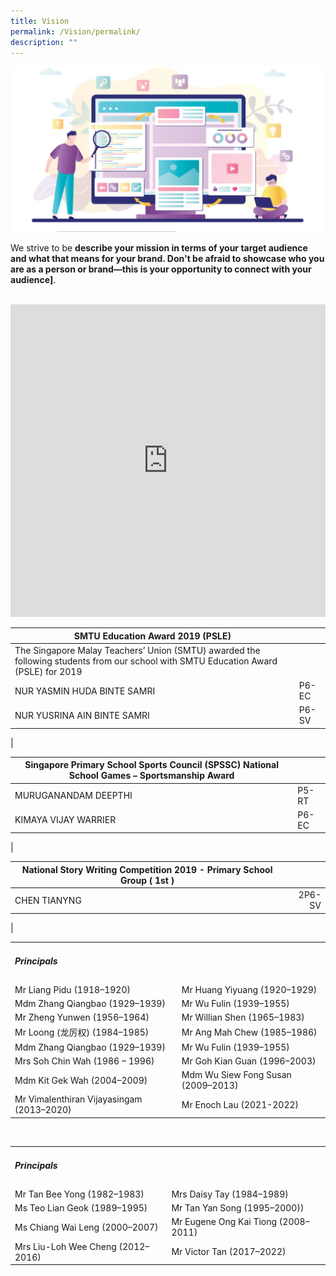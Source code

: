 ```yaml
---
title: Vision
permalink: /Vision/permalink/
description: ""
---
```

![](/images/about-us-page-examples-1-61fd8f9784626-sej-1520x800.jpg)

We strive to be **describe your mission in terms of your target audience and what that means for your brand. Don't be afraid to showcase who you are as a person or brand—this is your opportunity to connect with your audience\]**.

<br>

<iframe allow="encrypted-media" frameborder="0" scrolling="no" style="border:none;overflow:hidden;" height="500" width="100%" src="https://www.facebook.com/plugins/page.php?href=https%3A%2F%2Fwww.facebook.com%2Felis.singapore.page%2F&amp;tabs=timeline&amp;width=400&amp;height=500&amp;small_header=true&amp;adapt_container_width=true&amp;hide_cover=false&amp;show_facepile=false&amp;appId"></iframe>

| SMTU Education Award 2019 (PSLE) |  |
|---|---|
| The Singapore Malay Teachers’ Union (SMTU) awarded the following students from our school with SMTU Education Award (PSLE) for 2019 |  |
| NUR YASMIN HUDA BINTE SAMRI | P6-EC |
| NUR YUSRINA AIN BINTE SAMRI | P6-SV |
|

| Singapore Primary School Sports Council (SPSSC) National School Games – Sportsmanship Award |  |
|---|---|
| MURUGANANDAM DEEPTHI | P5-RT |
| KIMAYA VIJAY WARRIER | P6-EC |
|

| National Story Writing Competition 2019 - Primary School Group ( 1st ) |  |
|---|-:|
|CHEN TIANYNG | 2P6-SV |   
|


<table>
  <tbody>
    <tr>
      <td>
        <h5>Principals</h5>
      </td>
    </tr>
    <tr>
      <td>Mr Liang Pidu (1918–1920)</td>
      <td>Mr Huang Yiyuang (1920–1929)</td>
    </tr>
    <tr>
      <td>Mdm Zhang Qiangbao (1929–1939)</td>
      <td>Mr Wu Fulin (1939–1955)</td>
    </tr>
    <tr>
      <td>Mr Zheng Yunwen (1956–1964)</td>
      <td>Mr Willian Shen (1965–1983)</td>
    </tr>
    <tr>
      <td>Mr Loong (龙厉权) (1984–1985)</td>
      <td>Mr Ang Mah Chew (1985–1986)</td>
    </tr>
    <tr>
      <td>Mdm Zhang Qiangbao (1929–1939)</td>
      <td>Mr Wu Fulin (1939–1955)</td>
    </tr>
    <tr>
      <td>Mrs Soh Chin Wah (1986 – 1996)</td>
      <td>Mr Goh Kian Guan (1996–2003)</td>
    </tr>
    <tr>
      <td>Mdm Kit Gek Wah (2004–2009)</td>
      <td>Mdm Wu Siew Fong Susan (2009–2013)</td>
    </tr>
    <tr>
      <td>Mr Vimalenthiran Vijayasingam (2013–2020)</td>
      <td>Mr Enoch Lau (2021-2022)</td>
    </tr>
  </tbody>
</table>

<br>

<table>
  <tbody>
    <tr>
      <td>
        <h5>Principals</h5>
      </td>
    </tr>
    <tr>
      <td>Mr Tan Bee Yong (1982–1983)</td>
      <td>Mrs Daisy Tay (1984–1989)</td>
    </tr>
    <tr>
      <td>Ms Teo Lian Geok (1989–1995)</td>
      <td>Mr Tan Yan Song (1995–2000))</td>
    </tr>
    <tr>
      <td>Ms Chiang Wai Leng (2000–2007)</td>
      <td>Mr Eugene Ong Kai Tiong (2008–2011)</td>
    </tr>
    <tr>
      <td>Mrs Liu-Loh Wee Cheng (2012–2016)</td>
      <td>Mr Victor Tan (2017–2022)</td>
    </tr>
  </tbody>
</table>